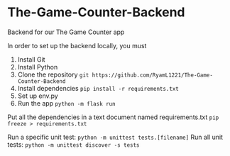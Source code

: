 # The-Game-Counter-Backend

Backend for our The Game Counter app

In order to set up the backend locally, you must

1. Install Git
2. Install Python
3. Clone the repository `git https://github.com/RyamL1221/The-Game-Counter-Backend`
4. Install dependencies `pip install -r requirements.txt`
5. Set up env.py
6. Run the app `python -m flask run `

Put all the dependencies in a text document named requirements.txt `pip freeze > requirements.txt`

Run a specific unit test: `python -m unittest tests.[filename]`
Run all unit tests: `python -m unittest discover -s tests`

